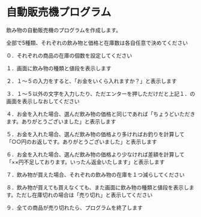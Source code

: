 自動販売機プログラム
=======

飲み物の自動販売機のプログラムを作成します。

全部で5種類、それぞれの飲み物と価格と在庫数は各自任意で決めてください


０．それぞれの商品の在庫の個数を設定してください

１．画面に飲み物の種類と値段を表示します

２．１～５の入力をすると、「お金をいくら入れますか？」と表示します

３．１～５以外の文字を入力したり、ただエンターを押しただけだと上記１．の画面を表示しなおしてください

４．お金を入れた場合、選んだ飲み物の価格と同じであれば「ちょうどいただきます。ありがとうございました」と表示します

５．お金を入れた場合、選んだ飲み物の価格より多ければお釣りを計算して「○○円のお返しです。ありがとうございました」と表示します

６．お金を入れた場合、選んだ飲み物の価格より少なければ差額を計算して「××円不足しております。いったん返金いたします」と表示します

７．飲み物が買えた場合、それぞれの飲み物の在庫を１つ減らしてください

８．飲み物が買えても買えなくても、また画面に飲み物の種類と値段を表示します。ただし在庫切れの場合は「売り切れ」と表示してください

９．全ての商品が売り切れたら、プログラムを終了します
